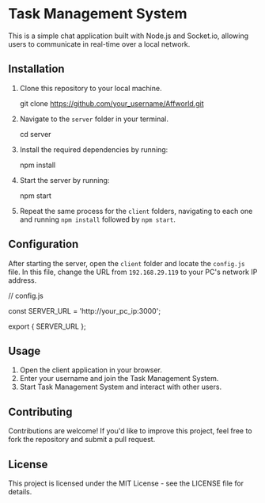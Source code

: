 # Task Management System

This is a simple chat application built with Node.js and Socket.io, allowing users to communicate in real-time over a local network.

## Installation

1. Clone this repository to your local machine.

   git clone https://github.com/your_username/Affworld.git

2. Navigate to the `server` folder in your terminal.

   cd server

3. Install the required dependencies by running:

   npm install

4. Start the server by running:

   npm start

5. Repeat the same process for the `client` folders, navigating to each one and running `npm install` followed by `npm start`.

## Configuration

After starting the server, open the `client` folder and locate the `config.js` file. In this file, change the URL from `192.168.29.119` to your PC's network IP address.

   // config.js

   const SERVER_URL = 'http://your_pc_ip:3000';

   export { SERVER_URL };

## Usage

1. Open the client application in your browser.
2. Enter your username and join the Task Management System.
3. Start Task Management System and interact with other users.

## Contributing

Contributions are welcome! If you'd like to improve this project, feel free to fork the repository and submit a pull request.

## License

This project is licensed under the MIT License - see the LICENSE file for details.
